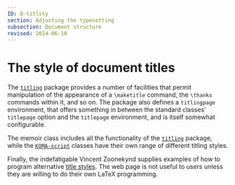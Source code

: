 ```yaml
---
ID: Q-titlsty
section: Adjusting the typesetting
subsection: Document structure
revised: 2014-06-10
---
```

# The style of document titles

The [`titling`](https://ctan.org/pkg/titling) package provides a number of facilities that
permit manipulation of the appearance of a `\maketitle` command, the
`\thanks` commands within it, and so on.  The package also defines a
`titlingpage` environment, that offers something in between the
standard classes' `titlepage` option and the `titlepage`
environment, and is itself somewhat configurable.

The memoir class includes all the functionality of the
[`titling`](https://ctan.org/pkg/titling) package, while the [`KOMA-script`](https://ctan.org/pkg/KOMA-script) classes have
their own range of different titling styles.

Finally, the indefatigable Vincent Zoonekynd supplies examples of how
to program alternative 
[title styles](http://zoonek.free.fr/LaTeX/LaTeX_samples_title/0.html).
The web page is not useful to users unless they are willing to do
their own LaTeX programming.

